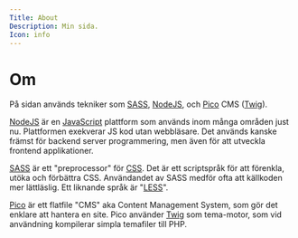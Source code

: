 ```yaml
---
Title: About
Description: Min sida.
Icon: info
---
```


# Om

På sidan används tekniker som [SASS](https://sass-lang.com/), [NodeJS](https://nodejs.org/), och [Pico](https://picocms.org/) CMS ([Twig](https://twig.symfony.com/)).

[NodeJS](https://nodejs.org/) är en [JavaScript](https://www.javascript.com/) plattform som används inom många områden just nu. Plattformen exekverar JS kod utan webbläsare. Det används kanske främst för backend server programmering, men även för att utveckla frontend applikationer.

[SASS](https://sass-lang.com/) är ett "preprocessor" för [CSS](https://en.wikipedia.org/wiki/CSS). Det är ett scriptspråk för att förenkla, utöka och förbättra CSS. Användandet av SASS medför ofta att källkoden mer lättläslig. Ett liknande språk är "[LESS](https://lesscss.org/)".

[Pico](https://picocms.org/) är ett flatfile "CMS" aka Content Management System, som gör det enklare att hantera en site. Pico använder [Twig](https://twig.symfony.com/) som tema-motor, som vid användning kompilerar simpla temafiler till PHP.
